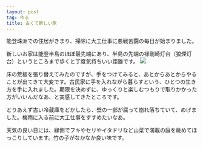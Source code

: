 ```yaml
---
layout: post
tag: 作る
title: 古くて新しい家
---
```

能登珠洲での住居がきまり、掃除に大工仕事に悪戦苦闘の毎日が始まりました。

新しいお家は能登半島のほぼ最先端にあり、半島の先端の禄剛崎灯台（狼煙灯台）というところまで歩くと丁度気持ちいい距離です。
![](http://lh4.ggpht.com/_2r5gujfVV64/S_Iwl_0aVhI/AAAAAAAADfk/W6qLPfMK0nw/Image2741.jpg)

床の荒板を張り替えてみたのですが、手をつけてみると、あとからあとからやることが出てきて大変です。古民家に手を入れながら暮らすという、ひとつの生き方を手に入れました。期限を決めずに、ゆっくりと楽しむつもりで取りかかった方がいいんだなあ、と実感してきたところです。

とりあえず古い冷蔵庫をどかしたら、壁の一部が腐って崩れ落ちていて、めげました。梅雨に入る前に大工仕事をすすめたいなあ。

天気の良い日には、縁側でフキやセリやイタドリなど山菜で満載の庭を眺めてほっこりしています。竹の子がなかなか良い味です。


